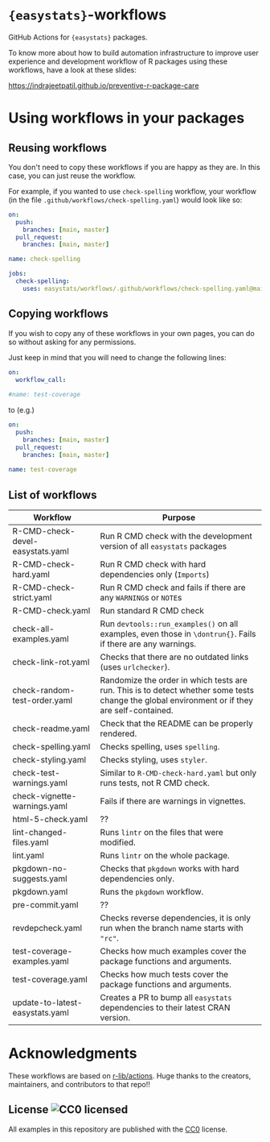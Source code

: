 # `{easystats}`-workflows

GitHub Actions for `{easystats}` packages. 

To know more about how to build automation infrastructure to improve user experience and development workflow of R packages using these workflows, have a look at these slides:

<https://indrajeetpatil.github.io/preventive-r-package-care>

# Using workflows in your packages

## Reusing workflows

You don't need to copy these workflows if you are happy as they are. In this case,
you can just reuse the workflow. 

For example, if you wanted to use `check-spelling` workflow, your workflow 
(in the file `.github/workflows/check-spelling.yaml`) would look like so:


```yaml
on:
  push:
    branches: [main, master]
  pull_request:
    branches: [main, master]

name: check-spelling

jobs:
  check-spelling:
    uses: easystats/workflows/.github/workflows/check-spelling.yaml@main
```

## Copying workflows

If you wish to copy any of these workflows in your own pages, you can do so 
without asking for any permissions.

Just keep in mind that you will need to change the following lines:

```yaml
on:
  workflow_call:
  
#name: test-coverage
```

to (e.g.)

```yaml
on:
  push:
    branches: [main, master]
  pull_request:
    branches: [main, master]
    
name: test-coverage
```

## List of workflows

Workflow | Purpose
---|---
R-CMD-check-devel-easystats.yaml | Run R CMD check with the development version of all `easystats` packages
R-CMD-check-hard.yaml | Run R CMD check with hard dependencies only (`Imports`)
R-CMD-check-strict.yaml | Run R CMD check and fails if there are any `WARNING`s or `NOTE`s 
R-CMD-check.yaml | Run standard R CMD check
check-all-examples.yaml | Run `devtools::run_examples()` on all examples, even those in `\dontrun{}`. Fails if there are any warnings.
check-link-rot.yaml | Checks that there are no outdated links (uses `urlchecker`).
check-random-test-order.yaml | Randomize the order in which tests are run. This is to detect whether some tests change the global environment or if they are self-contained.
check-readme.yaml | Check that the README can be properly rendered.
check-spelling.yaml | Checks spelling, uses `spelling`.
check-styling.yaml | Checks styling, uses `styler`.
check-test-warnings.yaml | Similar to `R-CMD-check-hard.yaml` but only runs tests, not R CMD check.
check-vignette-warnings.yaml | Fails if there are warnings in vignettes.
html-5-check.yaml | ??
lint-changed-files.yaml | Runs `lintr` on the files that were modified.
lint.yaml | Runs `lintr` on the whole package.
pkgdown-no-suggests.yaml | Checks that `pkgdown` works with hard dependencies only.
pkgdown.yaml | Runs the `pkgdown` workflow.
pre-commit.yaml | ??
revdepcheck.yaml | Checks reverse dependencies, it is only run when the branch name starts with `"rc"`.
test-coverage-examples.yaml | Checks how much examples cover the package functions and arguments.
test-coverage.yaml | Checks how much tests cover the package functions and arguments.
update-to-latest-easystats.yaml | Creates a PR to bump all `easystats` dependencies to their latest CRAN version.

# Acknowledgments

These workflows are based on [r-lib/actions](https://github.com/r-lib/actions). Huge thanks to the creators, maintainers, and contributors to that repo!!

## License ![CC0 licensed](https://img.shields.io/github/license/r-lib/actions)

All examples in this repository are published with the [CC0](./LICENSE) license.
